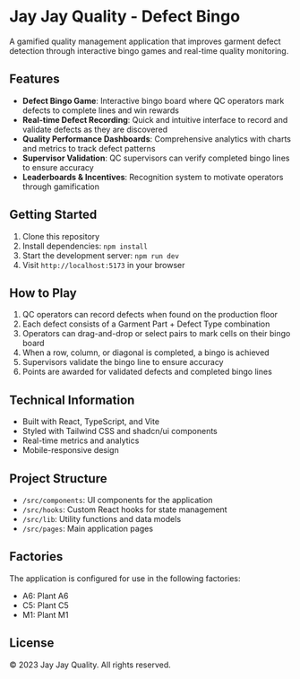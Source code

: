 
# Jay Jay Quality - Defect Bingo

A gamified quality management application that improves garment defect detection through interactive bingo games and real-time quality monitoring.

## Features

- **Defect Bingo Game**: Interactive bingo board where QC operators mark defects to complete lines and win rewards
- **Real-time Defect Recording**: Quick and intuitive interface to record and validate defects as they are discovered
- **Quality Performance Dashboards**: Comprehensive analytics with charts and metrics to track defect patterns
- **Supervisor Validation**: QC supervisors can verify completed bingo lines to ensure accuracy
- **Leaderboards & Incentives**: Recognition system to motivate operators through gamification

## Getting Started

1. Clone this repository
2. Install dependencies: `npm install`
3. Start the development server: `npm run dev`
4. Visit `http://localhost:5173` in your browser

## How to Play

1. QC operators can record defects when found on the production floor
2. Each defect consists of a Garment Part + Defect Type combination
3. Operators can drag-and-drop or select pairs to mark cells on their bingo board
4. When a row, column, or diagonal is completed, a bingo is achieved
5. Supervisors validate the bingo line to ensure accuracy
6. Points are awarded for validated defects and completed bingo lines

## Technical Information

- Built with React, TypeScript, and Vite
- Styled with Tailwind CSS and shadcn/ui components
- Real-time metrics and analytics
- Mobile-responsive design

## Project Structure

- `/src/components`: UI components for the application
- `/src/hooks`: Custom React hooks for state management
- `/src/lib`: Utility functions and data models
- `/src/pages`: Main application pages

## Factories

The application is configured for use in the following factories:
- A6: Plant A6
- C5: Plant C5
- M1: Plant M1

## License

© 2023 Jay Jay Quality. All rights reserved.
